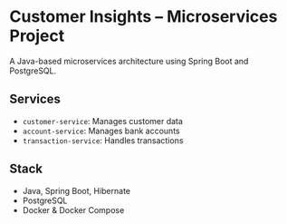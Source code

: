 # Customer Insights – Microservices Project

A Java-based microservices architecture using Spring Boot and PostgreSQL.

## Services

- `customer-service`: Manages customer data
- `account-service`: Manages bank accounts
- `transaction-service`: Handles transactions

## Stack

- Java, Spring Boot, Hibernate
- PostgreSQL
- Docker & Docker Compose
